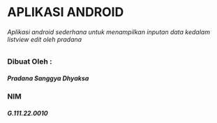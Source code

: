 # APLIKASI ANDROID
###### Aplikasi android sederhana untuk menampilkan inputan data kedalam listview edit oleh pradana

### Dibuat Oleh :
##### Pradana Sanggya Dhyaksa
### NIM
##### G.111.22.0010